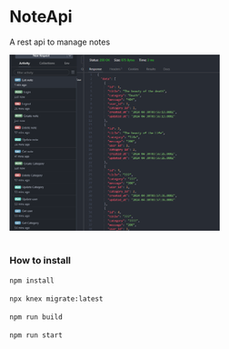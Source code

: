# NoteApi
A rest api to manage notes

<div> 
  <img src='./images/Screenshot.png' alt='Screenshoot' width='370'>

</div>

<br>

### How to install
```
npm install

npx knex migrate:latest

npm run build

npm run start
```
